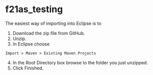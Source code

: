 # f21as_testing
The easiest way of importing into Eclipse is to 

1. Download the zip file from GitHub. 
2. Unzip. 
3. In Eclipse choose
```
Import > Maven > Existing Maven Projects
```
4. In the Root Directory box browse to the folder you just unzipped. 
5. Click Finished.
